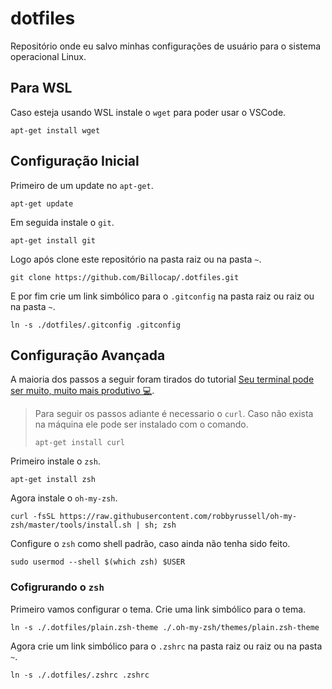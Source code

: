 # dotfiles

Repositório onde eu salvo minhas configurações de usuário para o sistema operacional Linux.

## Para WSL
Caso esteja usando WSL instale o `wget` para poder usar o VSCode.
```
apt-get install wget
```

## Configuração Inicial
Primeiro de um update no `apt-get`.
```shell
apt-get update
```
Em seguida instale o `git`.
```shell
apt-get install git
```
Logo após clone este repositório na pasta raiz ou na pasta `~`.
```shell
git clone https://github.com/Billocap/.dotfiles.git
```
E por fim crie um link simbólico para o `.gitconfig` na pasta raiz ou raiz ou na pasta `~`.
```shell
ln -s ./dotfiles/.gitconfig .gitconfig
```

## Configuração Avançada
A maioria dos passos a seguir foram tirados do tutorial [Seu terminal pode ser muito, muito mais produtivo 💻](https://ivanaugustobd.medium.com/seu-terminal-pode-ser-muito-muito-mais-produtivo-3159c8ef77b2).

> Para seguir os passos adiante é necessario o `curl`. Caso não exista na máquina ele pode ser instalado com o comando.
> ```shell
> apt-get install curl
> ```

Primeiro instale o `zsh`.
```shell
apt-get install zsh
```
Agora instale o `oh-my-zsh`.
```shell
curl -fsSL https://raw.githubusercontent.com/robbyrussell/oh-my-zsh/master/tools/install.sh | sh; zsh
```
Configure o `zsh` como shell padrão, caso ainda não tenha sido feito.
```shell
sudo usermod --shell $(which zsh) $USER
```

### Cofigrurando o `zsh`
Primeiro vamos configurar o tema. Crie uma link simbólico para o tema.
```shell
ln -s ./.dotfiles/plain.zsh-theme ./.oh-my-zsh/themes/plain.zsh-theme
```
Agora crie um link simbólico para o `.zshrc` na pasta raiz ou raiz ou na pasta `~`.
```shell
ln -s ./.dotfiles/.zshrc .zshrc
```